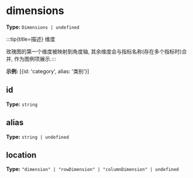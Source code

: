 # dimensions

**Type:** `Dimensions | undefined`

:::tip{title=描述}
维度



玫瑰图的第一个维度被映射到角度轴, 其余维度会与指标名称(存在多个指标时)合并, 作为图例项展示.:::


 

**示例:**
[{id: 'category', alias: '类别'}]


 


## id

**Type:** `string`

## alias

**Type:** `string | undefined`

## location

**Type:** `"dimension" | "rowDimension" | "columnDimension" | undefined`


